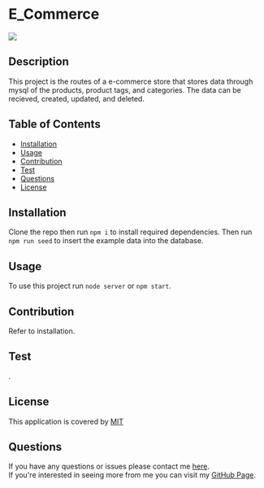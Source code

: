 
  # E_Commerce
  ![](https://img.shields.io/badge/License-MIT-blue)

  ## Description
  This project is the routes of a e-commerce store that stores data through mysql of the products, product tags, and categories. The data can be recieved, created, updated, and deleted.

  ## Table of Contents
  * [Installation](#installation)
  * [Usage](#usage)
  * [Contribution](#contribution)
  * [Test](#test)
  * [Questions](#questions)
  * [License](#license)
  
  ## Installation
  Clone the repo then run `npm i` to install required dependencies. Then run `npm run seed` to insert the example data into the database.
  
  ## Usage
  To use this project run `node server` or `npm start`.

  ## Contribution
  Refer to installation.

  ## Test
  .

  
  ## License 
  This application is covered by [MIT](https://choosealicense.com/licenses/mit/)
  

  ## Questions
  If you have any questions or issues please contact me [here](mailto:andrewfaugno825@gmail.com). </br>
  If you're interested in seeing more from me you can visit my [GitHub Page](http://github.com/AndrewFaugno).
